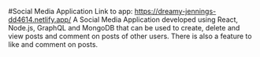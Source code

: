 #Social Media Application
Link to app: https://dreamy-jennings-dd4614.netlify.app/
A Social Media Application developed using React, Node.js, GraphQL and MongoDB that can be used to create, delete and view posts and comment on posts of other users. There is also a feature to like and comment on posts.
